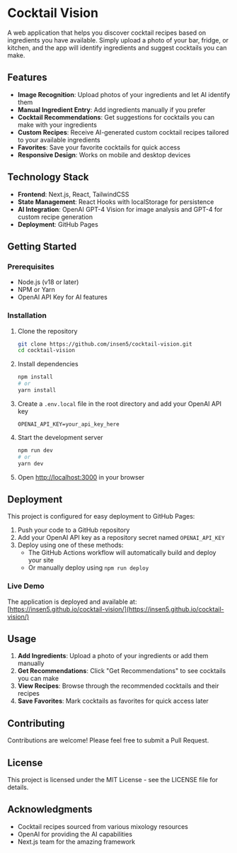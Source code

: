 # Cocktail Vision

A web application that helps you discover cocktail recipes based on ingredients you have available. Simply upload a photo of your bar, fridge, or kitchen, and the app will identify ingredients and suggest cocktails you can make.

## Features

- **Image Recognition**: Upload photos of your ingredients and let AI identify them
- **Manual Ingredient Entry**: Add ingredients manually if you prefer
- **Cocktail Recommendations**: Get suggestions for cocktails you can make with your ingredients
- **Custom Recipes**: Receive AI-generated custom cocktail recipes tailored to your available ingredients
- **Favorites**: Save your favorite cocktails for quick access
- **Responsive Design**: Works on mobile and desktop devices

## Technology Stack

- **Frontend**: Next.js, React, TailwindCSS
- **State Management**: React Hooks with localStorage for persistence
- **AI Integration**: OpenAI GPT-4 Vision for image analysis and GPT-4 for custom recipe generation
- **Deployment**: GitHub Pages

## Getting Started

### Prerequisites

- Node.js (v18 or later)
- NPM or Yarn
- OpenAI API Key for AI features

### Installation

1. Clone the repository
   ```bash
   git clone https://github.com/insen5/cocktail-vision.git
   cd cocktail-vision
   ```

2. Install dependencies
   ```bash
   npm install
   # or
   yarn install
   ```

3. Create a `.env.local` file in the root directory and add your OpenAI API key
   ```
   OPENAI_API_KEY=your_api_key_here
   ```

4. Start the development server
   ```bash
   npm run dev
   # or
   yarn dev
   ```

5. Open [http://localhost:3000](http://localhost:3000) in your browser

## Deployment

This project is configured for easy deployment to GitHub Pages:

1. Push your code to a GitHub repository
2. Add your OpenAI API key as a repository secret named `OPENAI_API_KEY`
3. Deploy using one of these methods:
   - The GitHub Actions workflow will automatically build and deploy your site
   - Or manually deploy using `npm run deploy`

### Live Demo

The application is deployed and available at: [https://insen5.github.io/cocktail-vision/](https://insen5.github.io/cocktail-vision/)

## Usage

1. **Add Ingredients**: Upload a photo of your ingredients or add them manually
2. **Get Recommendations**: Click "Get Recommendations" to see cocktails you can make
3. **View Recipes**: Browse through the recommended cocktails and their recipes
4. **Save Favorites**: Mark cocktails as favorites for quick access later

## Contributing

Contributions are welcome! Please feel free to submit a Pull Request.

## License

This project is licensed under the MIT License - see the LICENSE file for details.

## Acknowledgments

- Cocktail recipes sourced from various mixology resources
- OpenAI for providing the AI capabilities
- Next.js team for the amazing framework